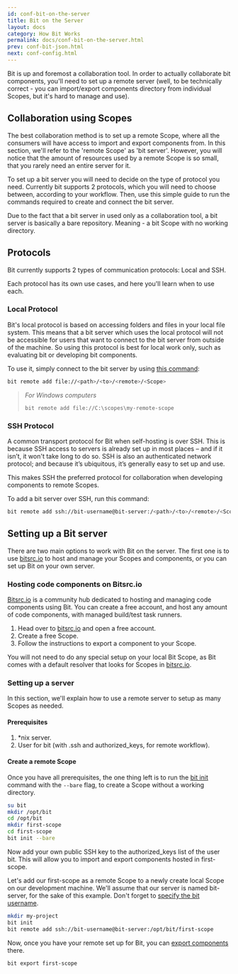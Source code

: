 ```yaml
---
id: conf-bit-on-the-server
title: Bit on the Server
layout: docs
category: How Bit Works
permalink: docs/conf-bit-on-the-server.html
prev: conf-bit-json.html
next: conf-config.html
---
```


Bit is up and foremost a collaboration tool. In order to actually collaborate bit components, you'll need to set up a remote server (well, to be technically correct - you can import/export components directory from individual Scopes, but it's hard to manage and use).

## Collaboration using Scopes

The best collaboration method is to set up a remote Scope, where all the consumers will have access to import and export components from. In this section, we'll refer to the 'remote Scope' as 'bit server'. However, you will notice that the amount of resources used by a remote Scope is so small, that you rarely need an entire server for it.

To set up a bit server you will need to decide on the type of protocol you need. Currently bit supports 2 protocols, which you will need to choose between, according to your workflow. Then, use this simple guide to run the commands required to create and connect the bit server.

Due to the fact that a bit server in used only as a collaboration tool, a bit server is basically a bare repository. Meaning - a bit Scope with no working directory.

## Protocols

Bit currently supports 2 types of communication protocols: Local and SSH.

Each protocol has its own use cases, and here you'll learn when to use each.

### Local Protocol

Bit's local protocol is based on accessing folders and files in your local file system. This means that a bit server which uses the local protocol will not be accessible for users that want to connect to the bit server from outside of the machine. So using this protocol is best for local work only, such as evaluating bit or developing bit components.

To use it, simply connect to the bit server by using [this command](/docs/cli-remote.html#add-a-remote):

```bash
bit remote add file://<path>/<to>/<remote>/<Scope>
```

> *For Windows computers*
>
> `bit remote add file://C:\scopes\my-remote-scope`

### SSH Protocol

A common transport protocol for Bit when self-hosting is over SSH. This is because SSH access to servers is already set up in most places – and if it isn’t, it won't take long to do so. SSH is also an authenticated network protocol; and because it’s ubiquitous, it’s generally easy to set up and use.

This makes SSH the preferred protocol for collaboration when developing components to remote Scopes.

To add a bit server over SSH, run this command:

```bash
bit remote add ssh://bit-username@bit-server:/<path>/<to>/<remote>/<Scope>
```

## Setting up a Bit server

There are two main options to work with Bit on the server. The first one is to use [bitsrc.io](https://bitsrc.io) to host and manage your Scopes and components, or you can set up Bit on your own server.

### Hosting code components on Bitsrc.io

[Bitsrc.io](https://bitsrc.io) is a community hub dedicated to hosting and managing code components using Bit. You can create a free account, and host any amount of code components, with managed build/test task runners.

1. Head over to [bitsrc.io](https://bitsrc.io) and open a free account.
2. Create a free Scope.
3. Follow the instructions to export a component to your Scope.

You will not need to do any special setup on your local Bit Scope, as Bit comes with a default resolver that looks for Scopes in [bitsrc.io](https://bitsrc.io).

### Setting up a server

In this section, we'll explain how to use a remote server to setup as many Scopes as needed.

#### Prerequisites

1. *nix server.
2. User for bit (with .ssh and authorized_keys, for remote workflow).

#### Create a remote Scope

Once you have all prerequisites, the one thing left is to run the [bit init](/docs/cli-init.html) command with the `--bare` flag, to create a Scope without a working directory.

```bash
su bit
mkdir /opt/bit
cd /opt/bit
mkdir first-scope
cd first-scope
bit init --bare
```

Now add your own public SSH key to the authorized_keys list of the user bit. This will allow you to import and export components hosted in first-scope.

Let's add our first-scope as a remote Scope to a newly create local Scope on our development machine. We'll assume that our server is named bit-server, for the sake of this example.
Don't forget to [specify the bit username](https://github.com/teambit/bit/issues/682).

```bash
mkdir my-project
bit init
bit remote add ssh://bit-username@bit-server:/opt/bit/first-scope
```

Now, once you have your remote set up for Bit, you can [export components](/docs/cli-export.html) there.

```bash
bit export first-scope
```